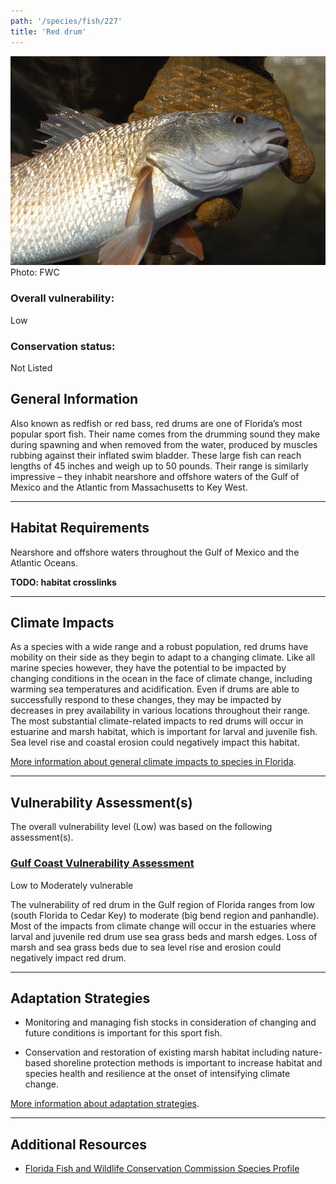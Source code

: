 ```yaml
---
path: '/species/fish/227'
title: 'Red drum'
---
```


<content-header icon="marine_fish" title="Red drum" subtitle="Sciaenops ocellatus"></content-header>

<div id="TopSection">

<div class="header-photo"><img src="227.jpg" alt="Photo for 227"/>
<figcaption>Photo: FWC</figcaption></div>

<div>

### Overall vulnerability:

<div class="vulnerability vulnerability-low">Low</div>



### Conservation status:

Not Listed

</div>
</div>

## General Information

Also known as redfish or red bass, red drums are one of Florida’s most popular sport fish.  Their name comes from the drumming sound they make during spawning and when removed from the water, produced by muscles rubbing against their inflated swim bladder.  These large fish can reach lengths of 45 inches and weigh up to 50 pounds.  Their range is similarly impressive – they inhabit nearshore and offshore waters of the Gulf of Mexico and the Atlantic from Massachusetts to Key West.

<hr />

## Habitat Requirements

Nearshore and offshore waters throughout the Gulf of Mexico and the Atlantic Oceans.

**TODO: habitat crosslinks**

<hr />

## Climate Impacts

As a species with a wide range and a robust population, red drums have mobility on their side as they begin to adapt to a changing climate.  Like all marine species however, they have the potential to be impacted by changing conditions in the ocean in the face of climate change, including warming sea temperatures and acidification.  Even if drums are able to successfully respond to these changes, they may be impacted by decreases in prey availability in various locations throughout their range.  The most substantial climate-related impacts to red drums will occur in estuarine and marsh habitat, which is important for larval and juvenile fish.  Sea level rise and coastal erosion could negatively impact this habitat.

[More information about general climate impacts to species in Florida](/impacts/species).



<hr />

## Vulnerability Assessment(s)

The overall vulnerability level (Low) was based on the following assessment(s).
#### 
<div class="vulnerability-header">
<h3><a href="/impacts/vulnerability/gcva">Gulf Coast Vulnerability Assessment</a></h3>
<div class="vulnerability vulnerability-moderate">Low to Moderately vulnerable</div>
</div> 

The vulnerability of red drum in the Gulf region of Florida ranges from low (south Florida to Cedar Key) to moderate (big bend region and panhandle).  Most of the impacts from climate change will occur in the estuaries where larval and juvenile red drum use sea grass beds and marsh edges.  Loss of marsh and sea grass beds due to sea level rise and erosion could negatively impact red drum.


<hr />

## Adaptation Strategies

- Monitoring and managing fish stocks in consideration of changing and future conditions is important for this sport fish.

- Conservation and restoration of existing marsh habitat including nature-based shoreline protection methods is important to increase habitat and species health and resilience at the onset of intensifying climate change.

[More information about adaptation strategies](/strategies).

<hr />


## Additional Resources

- [Florida Fish and Wildlife Conservation Commission Species Profile](https://myfwc.com/wildlifehabitats/profiles/saltwater/drums/red-drum/)
